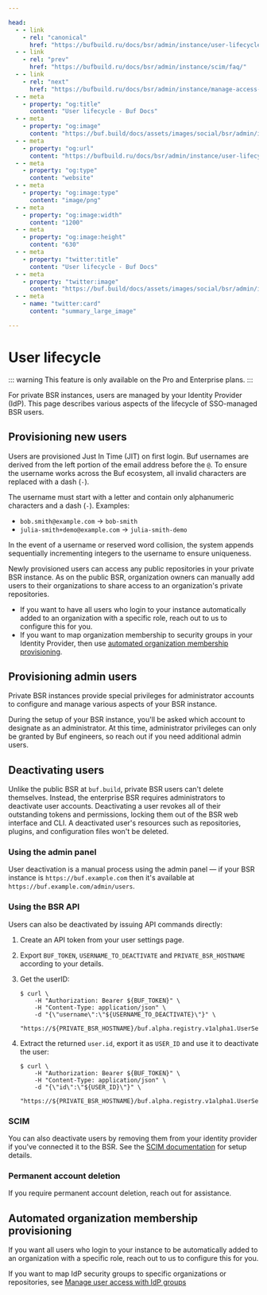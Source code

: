 ```yaml
---

head:
  - - link
    - rel: "canonical"
      href: "https://bufbuild.ru/docs/bsr/admin/instance/user-lifecycle/"
  - - link
    - rel: "prev"
      href: "https://bufbuild.ru/docs/bsr/admin/instance/scim/faq/"
  - - link
    - rel: "next"
      href: "https://bufbuild.ru/docs/bsr/admin/instance/manage-access-idp-groups/"
  - - meta
    - property: "og:title"
      content: "User lifecycle - Buf Docs"
  - - meta
    - property: "og:image"
      content: "https://buf.build/docs/assets/images/social/bsr/admin/instance/user-lifecycle.png"
  - - meta
    - property: "og:url"
      content: "https://bufbuild.ru/docs/bsr/admin/instance/user-lifecycle/"
  - - meta
    - property: "og:type"
      content: "website"
  - - meta
    - property: "og:image:type"
      content: "image/png"
  - - meta
    - property: "og:image:width"
      content: "1200"
  - - meta
    - property: "og:image:height"
      content: "630"
  - - meta
    - property: "twitter:title"
      content: "User lifecycle - Buf Docs"
  - - meta
    - property: "twitter:image"
      content: "https://buf.build/docs/assets/images/social/bsr/admin/instance/user-lifecycle.png"
  - - meta
    - name: "twitter:card"
      content: "summary_large_image"

---
```


# User lifecycle

::: warning
This feature is only available on the Pro and Enterprise plans.
:::

For private BSR instances, users are managed by your Identity Provider (IdP). This page describes various aspects of the lifecycle of SSO-managed BSR users.

## Provisioning new users

Users are provisioned Just In Time (JIT) on first login. Buf usernames are derived from the left portion of the email address before the `@`. To ensure the username works across the Buf ecosystem, all invalid characters are replaced with a dash (`-`).

The username must start with a letter and contain only alphanumeric characters and a dash (`-`). Examples:

- `bob.smith@example.com` -> `bob-smith`
- `julia-smith+demo@example.com` -> `julia-smith-demo`

In the event of a username or reserved word collision, the system appends sequentially incrementing integers to the username to ensure uniqueness.

Newly provisioned users can access any public repositories in your private BSR instance. As on the public BSR, organization owners can manually add users to their organizations to share access to an organization's private repositories.

- If you want to have all users who login to your instance automatically added to an organization with a specific role, reach out to us to configure this for you.
- If you want to map organization membership to security groups in your Identity Provider, then use [automated organization membership provisioning](#autoprovisioning).

## Provisioning admin users

Private BSR instances provide special privileges for administrator accounts to configure and manage various aspects of your BSR instance.

During the setup of your BSR instance, you'll be asked which account to designate as an administrator. At this time, administrator privileges can only be granted by Buf engineers, so reach out if you need additional admin users.

## Deactivating users

Unlike the public BSR at `buf.build`, private BSR users can't delete themselves. Instead, the enterprise BSR requires administrators to deactivate user accounts. Deactivating a user revokes all of their outstanding tokens and permissions, locking them out of the BSR web interface and CLI. A deactivated user's resources such as repositories, plugins, and configuration files won't be deleted.

### Using the admin panel

User deactivation is a manual process using the admin panel — if your BSR instance is `https://buf.example.com` then it's available at `https://buf.example.com/admin/users`.

### Using the BSR API

Users can also be deactivated by issuing API commands directly:

1.  Create an API token from your user settings page.
2.  Export `BUF_TOKEN`, `USERNAME_TO_DEACTIVATE` and `PRIVATE_BSR_HOSTNAME` according to your details.
3.  Get the userID:

    ```console
    $ curl \
        -H "Authorization: Bearer ${BUF_TOKEN}" \
        -H "Content-Type: application/json" \
        -d "{\"username\":\"${USERNAME_TO_DEACTIVATE}\"}" \
        "https://${PRIVATE_BSR_HOSTNAME}/buf.alpha.registry.v1alpha1.UserService/GetUserByUsername"
    ```

4.  Extract the returned `user.id`, export it as `USER_ID` and use it to deactivate the user:

    ```console
    $ curl \
        -H "Authorization: Bearer ${BUF_TOKEN}" \
        -H "Content-Type: application/json" \
        -d "{\"id\":\"${USER_ID}\"}" \
        "https://${PRIVATE_BSR_HOSTNAME}/buf.alpha.registry.v1alpha1.UserService/DeactivateUser"
    ```

### SCIM

You can also deactivate users by removing them from your identity provider if you've connected it to the BSR. See the [SCIM documentation](../scim/overview/) for setup details.

### Permanent account deletion

If you require permanent account deletion, reach out for assistance.

## Automated organization membership provisioning

If you want all users who login to your instance to be automatically added to an organization with a specific role, reach out to us to configure this for you.

If you want to map IdP security groups to specific organizations or repositories, see [Manage user access with IdP groups](../manage-access-idp-groups/)
